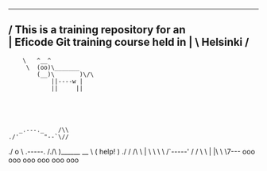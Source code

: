  ______________________________________ 
/ This is a training repository for an \
| Eficode Git training course held in  |
\ Helsinki                             /
 -------------------------------------- 
        \   ^__^
         \  (oo)\_______
            (__)\       )\/\
                ||----w |
                ||     ||





       _.---._    /\\
    ./'       "--`\//
  ./              o \          .-----.
 /./\  )______   \__ \        ( help! )
./  / /\ \   | \ \  \ \       /`-----'
   / /  \ \  | |\ \  \7--- ooo ooo ooo ooo ooo ooo
